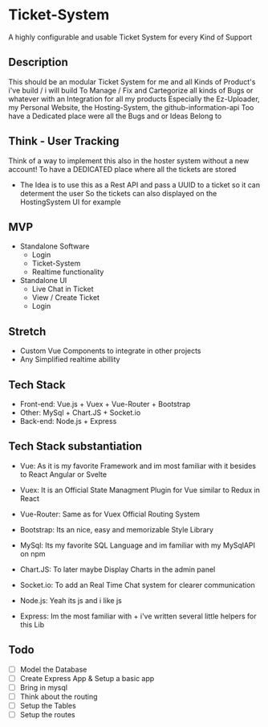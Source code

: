 # Ticket-System
A highly configurable and usable Ticket System for every Kind of Support 

## Description
This should be an modular Ticket System for me and all Kinds of Product's i've build / i will build
To Manage / Fix and Cartegorize all kinds of Bugs or whatever with an Integration for all my products
Especially the Ez-Uploader, my Personal Website, the Hosting-System, the github-information-api
Too have a Dedicated place were all the Bugs and or Ideas Belong to

## Think - User Tracking
Think of a way to implement this also in the hoster system without a new account! 
To have a DEDICATED place where all the tickets are stored
* The Idea is to use this as a Rest API and pass a UUID to a ticket so it can determent the user
So the tickets can also displayed on the HostingSystem UI for example

## MVP
* Standalone Software
    * Login
    * Ticket-System
    * Realtime functionality
* Standalone UI
    * Live Chat in Ticket
    * View / Create Ticket
    * Login

## Stretch
* Custom Vue Components to integrate in other projects
* Any Simplified realtime abillity

## Tech Stack
* Front-end: Vue.js + Vuex + Vue-Router + Bootstrap
* Other: MySql + Chart.JS + Socket.io
* Back-end: Node.js + Express

## Tech Stack substantiation

* Vue: As it is my favorite Framework and im most familiar with it besides to React Angular or Svelte
* Vuex: It is an Official State Managment Plugin for Vue similar to Redux in React
* Vue-Router: Same as for Vuex Official Routing System
* Bootstrap: Its an nice, easy and memorizable Style Library

* MySql: Its my favorite SQL Language and im familiar with my MySqlAPI on npm
* Chart.JS: To later maybe Display Charts in the admin panel
* Socket.io: To add an Real Time Chat system for clearer communication

* Node.js: Yeah its js and i like js
* Express: Im the most familiar with + i've written several little helpers for this Lib

## Todo
* [ ] Model the Database
* [ ] Create Express App & Setup a basic app
* [ ] Bring in mysql
* [ ] Think about the routing
* [ ] Setup the Tables
* [ ] Setup the routes